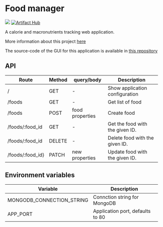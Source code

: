 # Food manager

[<img src="https://img.shields.io/docker/pulls/moreillon/food-manager?logo=docker">](https://hub.docker.com/repository/docker/moreillon/food-manager)
[![Artifact Hub](https://img.shields.io/endpoint?url=https://artifacthub.io/badge/repository/moreillon)](https://artifacthub.io/packages/search?repo=moreillon)

A calorie and macronutrients tracking web application.

More information about this project [here](https://articles.maximemoreillon.com/articles/573)

The source-code of the GUI for this application is available in [this repository](https://github.com/maximemoreillon/food_manager_front)

## API

| Route            | Method | query/body      | Description                     |
| ---------------- | ------ | --------------- | ------------------------------- |
| /                | GET    | -               | Show application configuration  |
| /foods           | GET    | -               | Get list of food                |
| /foods           | POST   | food properties | Create food                     |
| /foods/:food_id  | GET    | -               | Get the food with the given ID. |
| /foods/:food_id  | DELETE | -               | Delete food with the given ID.  |
| /foods/:food_id} | PATCH  | new properties  | Update food with the given ID.  |

## Environment variables

| Variable                  | Description                      |
| ------------------------- | -------------------------------- |
| MONGODB_CONNECTION_STRING | Connction string for MongoDB     |
| APP_PORT                  | Application port, defaults to 80 |

